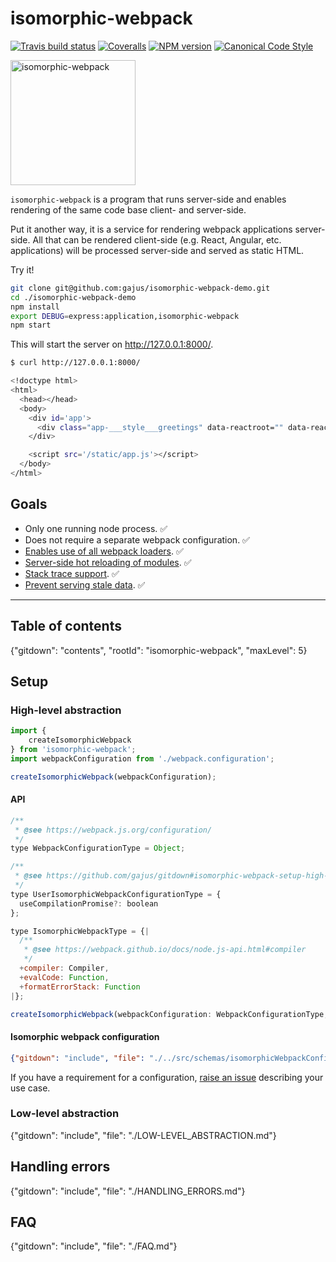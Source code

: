 # isomorphic-webpack

[![Travis build status](http://img.shields.io/travis/gajus/isomorphic-webpack/master.svg?style=flat-square)](https://travis-ci.org/gajus/isomorphic-webpack)
[![Coveralls](https://img.shields.io/coveralls/gajus/isomorphic-webpack.svg?style=flat-square)](https://coveralls.io/github/gajus/isomorphic-webpack)
[![NPM version](http://img.shields.io/npm/v/isomorphic-webpack.svg?style=flat-square)](https://www.npmjs.org/package/isomorphic-webpack)
[![Canonical Code Style](https://img.shields.io/badge/code%20style-canonical-blue.svg?style=flat-square)](https://github.com/gajus/canonical)

<img src='https://cdn.rawgit.com/gajus/isomorphic-webpack/master/.README/isomorphic-webpack.svg' height='200' alt='isomorphic-webpack' />

`isomorphic-webpack` is a program that runs server-side and enables rendering of the same code base client- and server-side.

Put it another way, it is a service for rendering webpack applications server-side. All that can be rendered client-side (e.g. React, Angular, etc. applications) will be processed server-side and served as static HTML.

Try it!

```bash
git clone git@github.com:gajus/isomorphic-webpack-demo.git
cd ./isomorphic-webpack-demo
npm install
export DEBUG=express:application,isomorphic-webpack
npm start
```

This will start the server on http://127.0.0.1:8000/.

```bash
$ curl http://127.0.0.1:8000/

<!doctype html>
<html>
  <head></head>
  <body>
    <div id='app'>
      <div class="app-___style___greetings" data-reactroot="" data-reactid="1" data-react-checksum="72097819">Hello, World!</div>
    </div>

    <script src='/static/app.js'></script>
  </body>
</html>
```

## Goals

* Only one running node process. ✅
* Does not require a separate webpack configuration. ✅
* [Enables use of all webpack loaders](#isomorphic-webpack-faq-how-to-use-webpack-loader-loader). ✅
* [Server-side hot reloading of modules](#how-does-the-hot-reloading-work). ✅
* [Stack trace support](https://github.com/gajus/isomorphic-webpack/issues/4). ✅
* [Prevent serving stale data](#how-to-delay-request-handling-while-compilation-is-in-progress). ✅

---

## Table of contents

{"gitdown": "contents", "rootId": "isomorphic-webpack", "maxLevel": 5}

## Setup

### High-level abstraction

```js
import {
	createIsomorphicWebpack
} from 'isomorphic-webpack';
import webpackConfiguration from './webpack.configuration';

createIsomorphicWebpack(webpackConfiguration);

```

#### API

```js
/**
 * @see https://webpack.js.org/configuration/
 */
type WebpackConfigurationType = Object;

/**
 * @see https://github.com/gajus/gitdown#isomorphic-webpack-setup-high-level-abstraction-isomorphic-webpack-configuration
 */
type UserIsomorphicWebpackConfigurationType = {
  useCompilationPromise?: boolean
};

type IsomorphicWebpackType = {|
  /**
   * @see https://webpack.github.io/docs/node.js-api.html#compiler
   */
  +compiler: Compiler,
  +evalCode: Function,
  +formatErrorStack: Function
|};

createIsomorphicWebpack(webpackConfiguration: WebpackConfigurationType, isomorphicWebpackConfiguration: UserIsomorphicWebpackConfigurationType): IsomorphicWebpackType;

```

#### Isomorphic webpack configuration

```json
{"gitdown": "include", "file": "./../src/schemas/isomorphicWebpackConfigurationSchema.json"}
```

If you have a requirement for a configuration, [raise an issue](https://github.com/gajus/isomorphic-webpack/issues/new?title=configuration%20request:&body=configuration%20name:%0aconfiguration%20use%20case:%0adefault%20value:) describing your use case.

### Low-level abstraction

{"gitdown": "include", "file": "./LOW-LEVEL_ABSTRACTION.md"}

## Handling errors

{"gitdown": "include", "file": "./HANDLING_ERRORS.md"}

## FAQ

{"gitdown": "include", "file": "./FAQ.md"}
